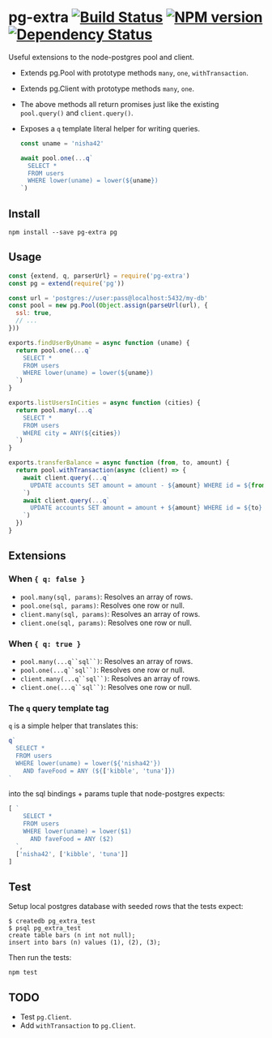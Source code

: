 
# pg-extra [![Build Status](https://travis-ci.org/danneu/pg-extra.svg?branch=master)](https://travis-ci.org/danneu/pg-extra) [![NPM version](https://badge.fury.io/js/pg-extra.svg)](http://badge.fury.io/js/pg-extra) [![Dependency Status](https://david-dm.org/danneu/pg-extra.svg)](https://david-dm.org/danneu/pg-extra)


Useful extensions to the node-postgres pool and client.

- Extends pg.Pool with prototype methods `many`, `one`, `withTransaction`.
- Extends pg.Client with prototype methods `many`, `one`.
- The above methods all return promises just like
  the existing `pool.query()` and `client.query()`.
- Exposes a `q` template literal helper for writing queries.

    ``` javascript
    const uname = 'nisha42'

    await pool.one(...q`
      SELECT *
      FROM users
      WHERE lower(uname) = lower(${uname})
    `)
    ```

## Install

    npm install --save pg-extra pg

## Usage

``` javascript
const {extend, q, parserUrl} = require('pg-extra')
const pg = extend(require('pg'))

const url = 'postgres://user:pass@localhost:5432/my-db'
const pool = new pg.Pool(Object.assign(parseUrl(url), {
  ssl: true,
  // ...
}))

exports.findUserByUname = async function (uname) {
  return pool.one(...q`
    SELECT *
    FROM users
    WHERE lower(uname) = lower(${uname})
  `)
}

exports.listUsersInCities = async function (cities) {
  return pool.many(...q`
    SELECT *
    FROM users
    WHERE city = ANY(${cities})
  `)
}

exports.transferBalance = async function (from, to, amount) {
  return pool.withTransaction(async (client) => {
    await client.query(...q`
      UPDATE accounts SET amount = amount - ${amount} WHERE id = ${from}
    `)
    await client.query(...q`
      UPDATE accounts SET amount = amount + ${amount} WHERE id = ${to}
    `)
  })
}
```

## Extensions

### When `{ q: false }`

- `pool.many(sql, params)`: Resolves an array of rows.
- `pool.one(sql, params)`: Resolves one row or null.
- `client.many(sql, params)`: Resolves an array of rows.
- `client.one(sql, params)`: Resolves one row or null.

### When `{ q: true }`

- `pool.many(...q``sql``)`: Resolves an array of rows.
- `pool.one(...q``sql``)`: Resolves one row or null.
- `client.many(...q``sql``)`: Resolves an array of rows.
- `client.one(...q``sql``)`: Resolves one row or null.

### The `q` query template tag

`q` is a simple helper that translates this:

``` javascript
q`
  SELECT *
  FROM users
  WHERE lower(uname) = lower(${'nisha42'})
    AND faveFood = ANY (${['kibble', 'tuna']})
`
```

into the sql bindings + params tuple that node-postgres expects:

``` javascript
[ `
    SELECT *
    FROM users
    WHERE lower(uname) = lower($1)
      AND faveFood = ANY ($2)
  `,
  ['nisha42', ['kibble', 'tuna']]
]
```

## Test

Setup local postgres database with seeded rows that the tests expect:

    $ createdb pg_extra_test
    $ psql pg_extra_test
    create table bars (n int not null);
    insert into bars (n) values (1), (2), (3);

Then run the tests:

    npm test

## TODO

- Test `pg.Client`.
- Add `withTransaction` to `pg.Client`.
